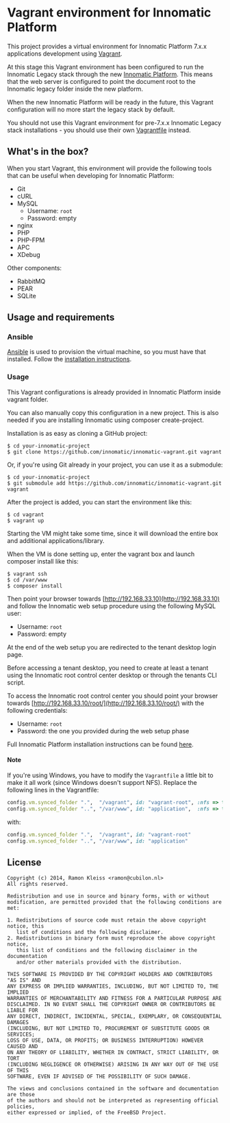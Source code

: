 # Vagrant environment for Innomatic Platform

This project provides a virtual environment for Innomatic Platform 7.x.x
applications development using [Vagrant](https://vagrantup.com).

At this stage this Vagrant environment has been configured to run the Innomatic
Legacy stack through the new
[Innomatic Platform](https://github.com/innomatic/innomatic-platform). This means
that the web server is configured to point the document root to the Innomatic
legacy folder inside the new platform.

When the new Innomatic Platform will be ready in the future, this Vagrant
configuration will no more start the legacy stack by default.

You should not use this Vagrant environment for pre-7.x.x Innomatic Legacy
stack installations - you should use their own
[Vagrantfile](https://github.com/innomatic/innomatic-legacy/blob/develop/Vagrantfile)
instead.

## What's in the box?

When you start Vagrant, this environment will provide the following tools
that can be useful when developing for Innomatic Platform:

- Git
- cURL
- MySQL
  * Username: `root`
  * Password: empty
- nginx
- PHP
- PHP-FPM
- APC
- XDebug

Other components:
- RabbitMQ
- PEAR
- SQLite

## Usage and requirements

### Ansible

[Ansible](http://ansible.com) is used to provision the virtual machine, so you
must have that installed. Follow the
[installation instructions](http://docs.ansible.com/intro_installation.html#installation).

### Usage

This Vagrant configurations is already provided in Innomatic Platform inside vagrant folder.

You can also manually copy this configuration in a new project. This is also
needed if you are installing Innomatic using composer create-project.

Installation is as easy as cloning a GitHub project:

```
$ cd your-innomatic-project
$ git clone https://github.com/innomatic/innomatic-vagrant.git vagrant
```

Or, if you're using Git already in your project, you can use it as a submodule:

```
$ cd your-innomatic-project
$ git submodule add https://github.com/innomatic/innomatic-vagrant.git vagrant
```

After the project is added, you can start the environment like this:

```
$ cd vagrant
$ vagrant up
```

Starting the VM might take some time, since it will download the entire box
and additional applications/library.

When the VM is done setting up, enter the vagrant box and launch composer
install like this:

```
$ vagrant ssh
$ cd /var/www
$ composer install
```

Then point your browser towards [http://192.168.33.10](http://192.168.33.10)
and follow the Innomatic web setup procedure using the following MySQL user:

* Username: `root`
* Password: empty

At the end of the web setup you are redirected to the tenant desktop login
page.

Before accessing a tenant desktop, you need to create at least a tenant using
the Innomatic root control center desktop or through the tenants CLI script.

To access the Innomatic root control center you should point your browser
towards [http://192.168.33.10/root/](http://192.168.33.10/root/) with the
following credentials:

* Username: `root`
* Password: the one you provided during the web setup phase

Full Innomatic Platform installation instructions can be found
[here](https://innomatic.atlassian.net/wiki/display/IMP/Installation+and+Upgrade+Guides).

#### Note

If you're using Windows, you have to modify the `Vagrantfile` a little bit to
make it all work (since Windows doesn't support NFS). Replace the following
lines in the Vagrantfile:

```ruby
config.vm.synced_folder ".",  "/vagrant", id: "vagrant-root", :nfs => true
config.vm.synced_folder "..", "/var/www", id: "application",  :nfs => true
```

with:

```ruby
config.vm.synced_folder ".",  "/vagrant", id: "vagrant-root"
config.vm.synced_folder "..", "/var/www", id: "application"
```

## License

```
Copyright (c) 2014, Ramon Kleiss <ramon@cubilon.nl>
All rights reserved.

Redistribution and use in source and binary forms, with or without
modification, are permitted provided that the following conditions are met:

1. Redistributions of source code must retain the above copyright notice, this
   list of conditions and the following disclaimer.
2. Redistributions in binary form must reproduce the above copyright notice,
   this list of conditions and the following disclaimer in the documentation
   and/or other materials provided with the distribution.

THIS SOFTWARE IS PROVIDED BY THE COPYRIGHT HOLDERS AND CONTRIBUTORS "AS IS" AND
ANY EXPRESS OR IMPLIED WARRANTIES, INCLUDING, BUT NOT LIMITED TO, THE IMPLIED
WARRANTIES OF MERCHANTABILITY AND FITNESS FOR A PARTICULAR PURPOSE ARE
DISCLAIMED. IN NO EVENT SHALL THE COPYRIGHT OWNER OR CONTRIBUTORS BE LIABLE FOR
ANY DIRECT, INDIRECT, INCIDENTAL, SPECIAL, EXEMPLARY, OR CONSEQUENTIAL DAMAGES
(INCLUDING, BUT NOT LIMITED TO, PROCUREMENT OF SUBSTITUTE GOODS OR SERVICES;
LOSS OF USE, DATA, OR PROFITS; OR BUSINESS INTERRUPTION) HOWEVER CAUSED AND
ON ANY THEORY OF LIABILITY, WHETHER IN CONTRACT, STRICT LIABILITY, OR TORT
(INCLUDING NEGLIGENCE OR OTHERWISE) ARISING IN ANY WAY OUT OF THE USE OF THIS
SOFTWARE, EVEN IF ADVISED OF THE POSSIBILITY OF SUCH DAMAGE.

The views and conclusions contained in the software and documentation are those
of the authors and should not be interpreted as representing official policies,
either expressed or implied, of the FreeBSD Project.
```
